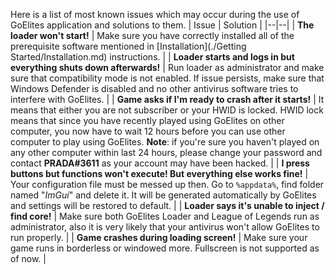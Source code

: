 Here is a list of most known issues which may occur during the use of GoElites application and solutions to them.
| Issue | Solution |
|--|--|
| **The loader won't start!** | Make sure you have correctly installed all of the prerequisite software mentioned in [Installation](./Getting Started/Installation.md) instructions. |
| **Loader starts and logs in but everything shuts down afterwards!** | Run loader as administrator and make sure that compatibility mode is not enabled. If issue persists, make sure that Windows Defender is disabled and no other antivirus software tries to interfere with GoElites. |
| **Game asks if I'm ready to crash after it starts!** | It means that either you are not subscriber or your HWID is locked. HWID lock means that since you have recently played using GoElites on other computer, you now have to wait 12 hours before you can use other computer to play using GoElites. **Note**: if you're sure you haven't played on any other computer within last 24 hours, please change your password and contact **PRADA#3611** as your account may have been hacked. |
| **I press buttons but functions won't execute! But everything else works fine!** | Your configuration file must be messed up then. Go to ``%appdata%``, find folder named "*ImGui*" and delete it. It will be generated automatically by GoElites and settings will be restored to default. |
| **Loader says it's unable to inject / find core!** | Make sure both GoElites Loader and League of Legends run as administrator, also it is very likely that your antivirus won't allow GoElites to run properly. |
| **Game crashes during loading screen!** | Make sure your game runs in borderless or windowed more. Fullscreen is not supported as of now. |

